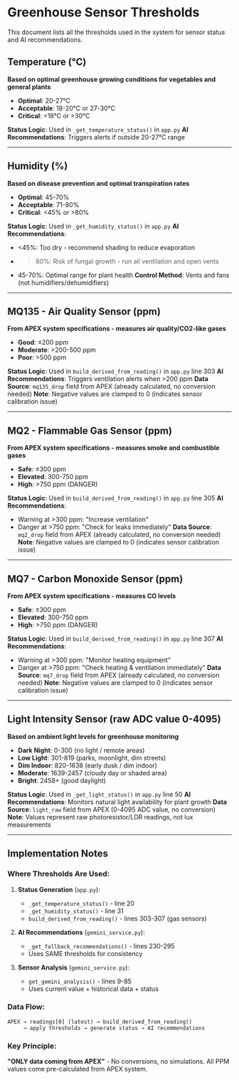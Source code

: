 # Greenhouse Sensor Thresholds

This document lists all the thresholds used in the system for sensor status and AI recommendations.

## Temperature (°C)
**Based on optimal greenhouse growing conditions for vegetables and general plants**

- **Optimal**: 20-27°C
- **Acceptable**: 18-20°C or 27-30°C  
- **Critical**: <18°C or >30°C

**Status Logic**: Used in `_get_temperature_status()` in `app.py`
**AI Recommendations**: Triggers alerts if outside 20-27°C range

---

## Humidity (%)
**Based on disease prevention and optimal transpiration rates**

- **Optimal**: 45-70%
- **Acceptable**: 71-80%
- **Critical**: <45% or >80%

**Status Logic**: Used in `_get_humidity_status()` in `app.py`
**AI Recommendations**: 
  - <45%: Too dry - recommend shading to reduce evaporation
  - >80%: Risk of fungal growth - run all ventilation and open vents
  - 45-70%: Optimal range for plant health
**Control Method**: Vents and fans (not humidifiers/dehumidifiers)

---

## MQ135 - Air Quality Sensor (ppm)
**From APEX system specifications - measures air quality/CO2-like gases**

- **Good**: ≤200 ppm
- **Moderate**: >200-500 ppm  
- **Poor**: >500 ppm

**Status Logic**: Used in `build_derived_from_reading()` in `app.py` line 303
**AI Recommendations**: Triggers ventilation alerts when >200 ppm
**Data Source**: `mq135_drop` field from APEX (already calculated, no conversion needed)
**Note**: Negative values are clamped to 0 (indicates sensor calibration issue)

---
## MQ2 - Flammable Gas Sensor (ppm)
**From APEX system specifications - measures smoke and combustible gases**

- **Safe**: ≤300 ppm
- **Elevated**: 300-750 ppm
- **High**: >750 ppm (DANGER)

**Status Logic**: Used in `build_derived_from_reading()` in `app.py` line 305
**AI Recommendations**: 
  - Warning at >300 ppm: "Increase ventilation"
  - Danger at >750 ppm: "Check for leaks immediately"
**Data Source**: `mq2_drop` field from APEX (already calculated, no conversion needed)
**Note**: Negative values are clamped to 0 (indicates sensor calibration issue)

---

## MQ7 - Carbon Monoxide Sensor (ppm)
**From APEX system specifications - measures CO levels**

- **Safe**: ≤300 ppm
- **Elevated**: 300-750 ppm  
- **High**: >750 ppm (DANGER)

**Status Logic**: Used in `build_derived_from_reading()` in `app.py` line 307
**AI Recommendations**:
  - Warning at >300 ppm: "Monitor heating equipment"  
  - Danger at >750 ppm: "Check heating & ventilation immediately"
**Data Source**: `mq7_drop` field from APEX (already calculated, no conversion needed)
**Note**: Negative values are clamped to 0 (indicates sensor calibration issue)

---

## Light Intensity Sensor (raw ADC value 0-4095)
**Based on ambient light levels for greenhouse monitoring**

- **Dark Night**: 0-300 (no light / remote areas)
- **Low Light**: 301-819 (parks, moonlight, dim streets)
- **Dim Indoor**: 820-1638 (early dusk / dim indoor)
- **Moderate**: 1639-2457 (cloudy day or shaded area)
- **Bright**: 2458+ (good daylight)

**Status Logic**: Used in `_get_light_status()` in `app.py` line 50
**AI Recommendations**: Monitors natural light availability for plant growth
**Data Source**: `light_raw` field from APEX (0-4095 ADC value, no conversion)
**Note**: Values represent raw photoresistor/LDR readings, not lux measurements

---

## Implementation Notes

### Where Thresholds Are Used:

1. **Status Generation** (`app.py`):
   - `_get_temperature_status()` - line 20
   - `_get_humidity_status()` - line 31
   - `build_derived_from_reading()` - lines 303-307 (gas sensors)

2. **AI Recommendations** (`gemini_service.py`):
   - `_get_fallback_recommendations()` - lines 230-295
   - Uses SAME thresholds for consistency

3. **Sensor Analysis** (`gemini_service.py`):
   - `get_gemini_analysis()` - lines 9-85
   - Uses current value + historical data + status

### Data Flow:
```
APEX → readings[0] (latest) → build_derived_from_reading() 
     → apply thresholds → generate status → AI recommendations
```

### Key Principle:
**"ONLY data coming from APEX"** - No conversions, no simulations.
All PPM values come pre-calculated from APEX system.
